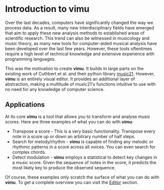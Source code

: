 # Introduction to vimu
<quickstart-hero></quickstart-hero>

Over the last decades, computers have significantly changed the way we process data. As a result, many new interdisciplinary fields have emerged that aim to apply these new analysis methods to established areas of scientific research. This trend can also be witnessed in musicology and music theory, as many new tools for computer-aided musical analysis have been developed over the last few years. However, these tools oftentimes require a high level of technical knowledge and extensive experience with programming languages.

This was the motivation to create **vimu**. It builds in large parts on the existing work of Cuthbert et al. and their python library <a href="http://web.mit.edu/music21/" target="_blank">music21</a>. However, **vimu** is an entirely visual editor. It provides an additional layer of abstraction, making a multitude of music21's functions intuitive to use with no need for any knowledge of computer science.

## Applications
At its core **vimu** is a tool that allows you to transform and analyse music scores. Here are three examples of what you can do with **vimu**:
* Transpose a score - This is a very basic functionality. Transpose every note in a score up or down an arbitrary number of half steps.
* Search for melody/rhythm - **vimu** is capable of finding any melodic or rhythmic patterns in a score across all voices. You can even search for complex chords.
* Detect modulation - **vimu** employs a statistical to detect key changes in a music score. Given the sequence of notes in the score, it predicts the most likely key to produce the observed sequence.

Of course, these examples only scratch the surface of what you can do with **vimu**. To get a complete overview you can visit the <a href="/docs/editor">Editor</a> section.
